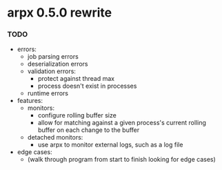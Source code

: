 # arpx 0.5.0 rewrite

### TODO

- errors:
  - job parsing errors
  - deserialization errors
  - validation errors:
    - protect against thread max
    - process doesn't exist in processes
  - runtime errors
- features:
  - monitors:
    - configure rolling buffer size
    - allow for matching against a given process's current rolling buffer on each change to the buffer
  - detached monitors:
    - use arpx to monitor external logs, such as a log file
- edge cases:
  - (walk through program from start to finish looking for edge cases)
